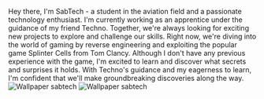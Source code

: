  Hey there, I'm SabTech - a student in the aviation field and a passionate technology enthusiast. I'm currently working as an apprentice under the guidance of my friend Techno. Together, we're always looking for exciting new projects to explore and challenge our skills. Right now, we're diving into the world of gaming by reverse engineering and exploiting the popular game Splinter Cells from Tom Clancy. Although I don't have any previous experience with the game, I'm excited to learn and discover what secrets and surprises it holds. With Techno's guidance and my eagerness to learn, I'm confident that we'll make groundbreaking discoveries along the way.![Wallpaper sabtech](https://user-images.githubusercontent.com/132004384/235036823-deae3ef0-08b0-4c2b-855b-0bcde6e9b52a.png)
![Wallpaper sabtech](https://user-images.githubusercontent.com/132004384/235036842-83fcf968-7fe6-4987-9882-623f4326b3e0.png)
